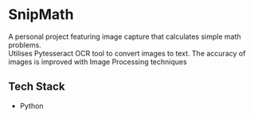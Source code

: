 # SnipMath
A personal project featuring image capture that calculates simple math problems.  
Utilises Pytesseract OCR tool to convert images to text. The accuracy of images is improved with Image Processing techniques

## Tech Stack
- Python
